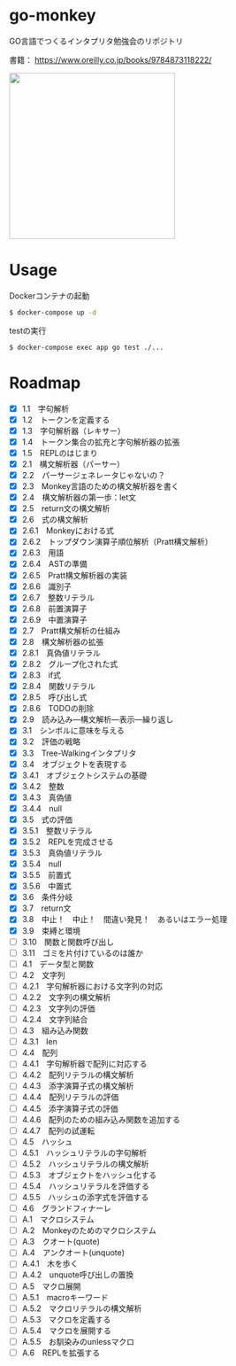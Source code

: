 # go-monkey
GO言語でつくるインタプリタ勉強会のリポジトリ

書籍： https://www.oreilly.co.jp/books/9784873118222/

<a href="https://www.oreilly.co.jp/books/9784873118222/"><img width="300" src="https://user-images.githubusercontent.com/11070996/92040375-ac10d500-edb1-11ea-879a-0cdcb2e488f5.png"></a>

# Usage

Dockerコンテナの起動

```bash
$ docker-compose up -d
```

testの実行

```bash
$ docker-compose exec app go test ./...
```

# Roadmap
- [x] 1.1　字句解析
- [x] 1.2　トークンを定義する
- [x] 1.3　字句解析器（レキサー）
- [x] 1.4　トークン集合の拡充と字句解析器の拡張
- [x] 1.5　REPLのはじまり
- [x] 2.1　構文解析器（パーサー）
- [x] 2.2　パーサージェネレータじゃないの？
- [x] 2.3　Monkey言語のための構文解析器を書く
- [x] 2.4　構文解析器の第一歩：let文
- [x] 2.5　return文の構文解析
- [x] 2.6　式の構文解析
- [x] 2.6.1　Monkeyにおける式
- [x] 2.6.2　トップダウン演算子順位解析（Pratt構文解析）
- [x] 2.6.3　用語
- [x] 2.6.4　ASTの準備
- [x] 2.6.5　Pratt構文解析器の実装
- [x] 2.6.6　識別子
- [x] 2.6.7　整数リテラル
- [x] 2.6.8　前置演算子
- [x] 2.6.9　中置演算子
- [x] 2.7　Pratt構文解析の仕組み
- [x] 2.8　構文解析器の拡張
- [x] 2.8.1　真偽値リテラル
- [x] 2.8.2　グループ化された式
- [x] 2.8.3　if式
- [x] 2.8.4　関数リテラル
- [x] 2.8.5　呼び出し式
- [x] 2.8.6　TODOの削除
- [x] 2.9　読み込み―構文解析―表示―繰り返し
- [x] 3.1　シンボルに意味を与える
- [x] 3.2　評価の戦略
- [x] 3.3　Tree-Walkingインタプリタ
- [x] 3.4　オブジェクトを表現する
- [x] 3.4.1　オブジェクトシステムの基礎
- [x] 3.4.2　整数
- [x] 3.4.3　真偽値
- [x] 3.4.4　null
- [x] 3.5　式の評価
- [x] 3.5.1　整数リテラル
- [x] 3.5.2　REPLを完成させる
- [x] 3.5.3　真偽値リテラル
- [x] 3.5.4　null
- [x] 3.5.5　前置式
- [x] 3.5.6　中置式
- [x] 3.6　条件分岐
- [x] 3.7　return文
- [x] 3.8　中止！　中止！　間違い発見！　あるいはエラー処理
- [x] 3.9　束縛と環境
- [ ] 3.10　関数と関数呼び出し
- [ ] 3.11　ゴミを片付けているのは誰か
- [ ] 4.1　データ型と関数
- [ ] 4.2　文字列
- [ ] 4.2.1　字句解析器における文字列の対応
- [ ] 4.2.2　文字列の構文解析
- [ ] 4.2.3　文字列の評価
- [ ] 4.2.4　文字列結合
- [ ] 4.3　組み込み関数
- [ ] 4.3.1　len
- [ ] 4.4　配列
- [ ] 4.4.1　字句解析器で配列に対応する
- [ ] 4.4.2　配列リテラルの構文解析
- [ ] 4.4.3　添字演算子式の構文解析
- [ ] 4.4.4　配列リテラルの評価
- [ ] 4.4.5　添字演算子式の評価
- [ ] 4.4.6　配列のための組み込み関数を追加する
- [ ] 4.4.7　配列の試運転
- [ ] 4.5　ハッシュ
- [ ] 4.5.1　ハッシュリテラルの字句解析
- [ ] 4.5.2　ハッシュリテラルの構文解析
- [ ] 4.5.3　オブジェクトをハッシュ化する
- [ ] 4.5.4　ハッシュリテラルを評価する
- [ ] 4.5.5　ハッシュの添字式を評価する
- [ ] 4.6　グランドフィナーレ
- [ ] A.1　マクロシステム
- [ ] A.2　Monkeyのためのマクロシステム
- [ ] A.3　クオート(quote)
- [ ] A.4　アンクオート(unquote)
- [ ] A.4.1　木を歩く
- [ ] A.4.2　unquote呼び出しの置換
- [ ] A.5　マクロ展開
- [ ] A.5.1　macroキーワード
- [ ] A.5.2　マクロリテラルの構文解析
- [ ] A.5.3　マクロを定義する
- [ ] A.5.4　マクロを展開する
- [ ] A.5.5　お馴染みのunlessマクロ
- [ ] A.6　REPLを拡張する
